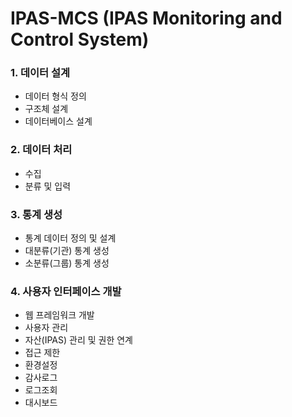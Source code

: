 # IPAS-MCS (IPAS Monitoring and Control System)

### 1. 데이터 설계
- 데이터 형식 정의
- 구조체 설계
- 데이터베이스 설계

### 2. 데이터 처리
- 수집
- 분류 및 입력

### 3. 통계 생성
- 통계 데이터 정의 및 설계
- 대분류(기관) 통계 생성
- 소분류(그룹) 통계 생성

### 4. 사용자 인터페이스 개발
- 웹 프레임워크 개발
- 사용자 관리
- 자산(IPAS) 관리 및 권한 연계
- 접근 제한
- 환경설정
- 감사로그
- 로그조회
- 대시보드
